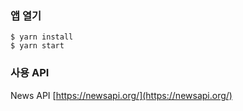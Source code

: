 ### 앱 열기

```
$ yarn install
$ yarn start
```

### 사용 API

News API
[https://newsapi.org/](https://newsapi.org/)
